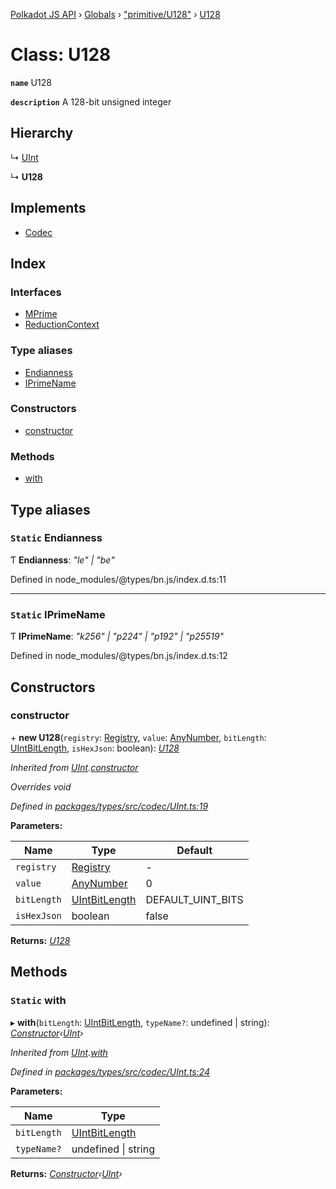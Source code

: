 [Polkadot JS API](../README.md) › [Globals](../globals.md) › ["primitive/U128"](../modules/_primitive_u128_.md) › [U128](_primitive_u128_.u128.md)

# Class: U128

**`name`** U128

**`description`** 
A 128-bit unsigned integer

## Hierarchy

  ↳ [UInt](_codec_uint_.uint.md)

  ↳ **U128**

## Implements

* [Codec](../interfaces/_types_codec_.codec.md)

## Index

### Interfaces

* [MPrime](../interfaces/_primitive_u128_.u128.mprime.md)
* [ReductionContext](../interfaces/_primitive_u128_.u128.reductioncontext.md)

### Type aliases

* [Endianness](_primitive_u128_.u128.md#static-endianness)
* [IPrimeName](_primitive_u128_.u128.md#static-iprimename)

### Constructors

* [constructor](_primitive_u128_.u128.md#constructor)

### Methods

* [with](_primitive_u128_.u128.md#static-with)

## Type aliases

### `Static` Endianness

Ƭ **Endianness**: *"le" | "be"*

Defined in node_modules/@types/bn.js/index.d.ts:11

___

### `Static` IPrimeName

Ƭ **IPrimeName**: *"k256" | "p224" | "p192" | "p25519"*

Defined in node_modules/@types/bn.js/index.d.ts:12

## Constructors

###  constructor

\+ **new U128**(`registry`: [Registry](../interfaces/_types_registry_.registry.md), `value`: [AnyNumber](../modules/_types_helpers_.md#anynumber), `bitLength`: [UIntBitLength](../modules/_codec_abstractint_.md#uintbitlength), `isHexJson`: boolean): *[U128](_primitive_u128_.u128.md)*

*Inherited from [UInt](_codec_uint_.uint.md).[constructor](_codec_uint_.uint.md#constructor)*

*Overrides void*

*Defined in [packages/types/src/codec/UInt.ts:19](https://github.com/polkadot-js/api/blob/134bc22463/packages/types/src/codec/UInt.ts#L19)*

**Parameters:**

Name | Type | Default |
------ | ------ | ------ |
`registry` | [Registry](../interfaces/_types_registry_.registry.md) | - |
`value` | [AnyNumber](../modules/_types_helpers_.md#anynumber) | 0 |
`bitLength` | [UIntBitLength](../modules/_codec_abstractint_.md#uintbitlength) | DEFAULT_UINT_BITS |
`isHexJson` | boolean | false |

**Returns:** *[U128](_primitive_u128_.u128.md)*

## Methods

### `Static` with

▸ **with**(`bitLength`: [UIntBitLength](../modules/_codec_abstractint_.md#uintbitlength), `typeName?`: undefined | string): *[Constructor](../interfaces/_types_codec_.constructor.md)‹[UInt](_codec_uint_.uint.md)›*

*Inherited from [UInt](_codec_uint_.uint.md).[with](_codec_uint_.uint.md#static-with)*

*Defined in [packages/types/src/codec/UInt.ts:24](https://github.com/polkadot-js/api/blob/134bc22463/packages/types/src/codec/UInt.ts#L24)*

**Parameters:**

Name | Type |
------ | ------ |
`bitLength` | [UIntBitLength](../modules/_codec_abstractint_.md#uintbitlength) |
`typeName?` | undefined &#124; string |

**Returns:** *[Constructor](../interfaces/_types_codec_.constructor.md)‹[UInt](_codec_uint_.uint.md)›*
